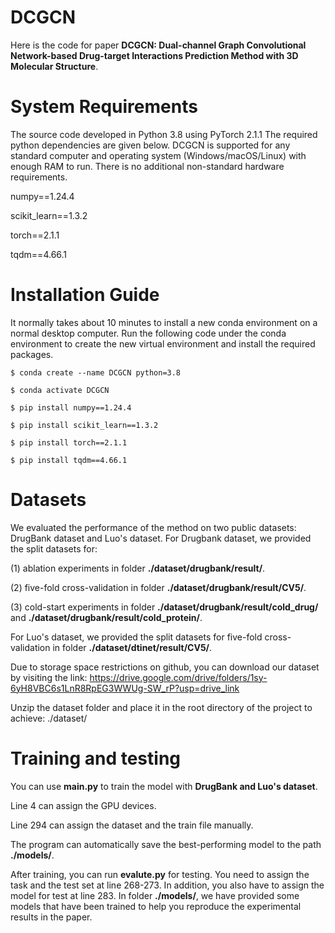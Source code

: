 # DCGCN
Here is the code for paper **DCGCN: Dual-channel Graph Convolutional Network-based Drug-target Interactions Prediction Method with 3D Molecular Structure**.

# System Requirements
The source code developed in Python 3.8 using PyTorch 2.1.1 The required python dependencies are given below. DCGCN is supported for any standard computer and operating system (Windows/macOS/Linux) with enough RAM to run. There is no additional non-standard hardware requirements.

numpy==1.24.4

scikit_learn==1.3.2

torch==2.1.1

tqdm==4.66.1

# Installation Guide
It normally takes about 10 minutes to install a new conda environment on a normal desktop computer. Run the following code under the conda environment to create the new virtual environment and install the required packages.
    
    $ conda create --name DCGCN python=3.8
    
    $ conda activate DCGCN

    $ pip install numpy==1.24.4
    
    $ pip install scikit_learn==1.3.2
    
    $ pip install torch==2.1.1
    
    $ pip install tqdm==4.66.1

# Datasets
We evaluated the performance of the method on two public datasets: DrugBank dataset and Luo's dataset.
For Drugbank dataset, we provided the split datasets for:

(1) ablation experiments in folder **./dataset/drugbank/result/**.

(2) five-fold cross-validation in folder **./dataset/drugbank/result/CV5/**.

(3) cold-start experiments in folder **./dataset/drugbank/result/cold_drug/** and **./dataset/drugbank/result/cold_protein/**.

For Luo's dataset, we provided the split datasets for five-fold cross-validation in folder **./dataset/dtinet/result/CV5/**.

Due to storage space restrictions on github, you can download our dataset by visiting the link: https://drive.google.com/drive/folders/1sy-6yH8VBC6s1LnR8RpEG3WWUg-SW_rP?usp=drive_link

Unzip the dataset folder and place it in the root directory of the project to achieve: ./dataset/

# Training and testing
You can use **main.py** to train the model with **DrugBank and Luo's dataset**. 

Line 4 can assign the GPU devices. 

Line 294 can assign the dataset and the train file manually.

The program can automatically save the best-performing model to the path **./models/**.

After training, you can run **evalute.py** for testing. You need to assign the task and the test set at line 268-273. In addition, you also have to assign the model for test at line 283. In folder **./models/**, we have provided some models that have been trained to help you reproduce the experimental results in the paper.
